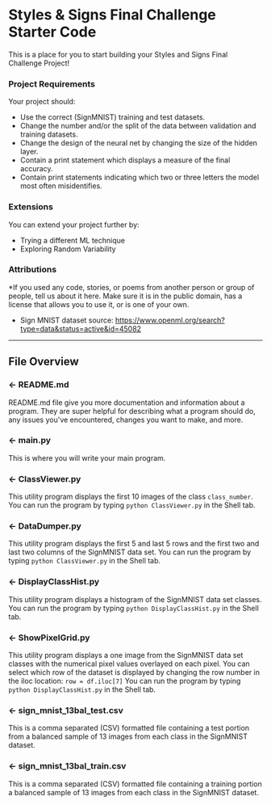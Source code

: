# Styles & Signs Final Challenge Starter Code

This is a place for you to start building your Styles and Signs Final Challenge Project!

### Project Requirements
Your project should:
- Use the correct (SignMNIST) training and test datasets. 
- Change the number and/or the split of the data between validation and training datasets. 
- Change the design of the neural net by changing the size of the hidden layer.
- Contain a print statement which displays a measure of the final accuracy. 
- Contain print statements indicating which two or three letters the model most often misidentifies.



### Extensions
You can extend your project further by:
- Trying a different ML technique
- Exploring Random Variability



###  Attributions
*If you used any code, stories, or poems from another person or group of people, tell us about it here. Make sure it is in the public domain, has a license that allows you to use it, or is one of your own. 
- Sign MNIST dataset source: https://www.openml.org/search?type=data&status=active&id=45082

---

## File Overview

### ← README.md

README.md file give you more documentation and information about a program. They are super helpful for describing what a program should do, any issues you've encountered, changes you want to make, and more. 

### ← main.py
This is where you will write your main program.

### ← ClassViewer.py
This utility program displays the first 10 images of the class `class_number`.
You can run the program by typing `python ClassViewer.py` in the Shell tab.

### ← DataDumper.py
This utility program displays the first 5 and last 5 rows  and the first two and last two columns of the SignMNIST data set.
You can run the program by typing `python ClassViewer.py` in the Shell tab.


### ← DisplayClassHist.py
This utility program displays a histogram of the SignMNIST data set classes.
You can run the program by typing `python DisplayClassHist.py` in the Shell tab.

### ← ShowPixelGrid.py
This utility program displays a one image from the SignMNIST data set classes with the numerical pixel values overlayed  on each pixel. You can select which row of the dataset is displayed by changing the row number in the iloc location: `row = df.iloc[7]`
You can run the program by typing `python DisplayClassHist.py` in the Shell tab.

### ← sign_mnist_13bal_test.csv
This is a comma separated (CSV) formatted file containing a test portion from a balanced sample of 13 images from each class in the SignMNIST dataset.

### ← sign_mnist_13bal_train.csv
This is a comma separated (CSV) formatted file containing a training portion a balanced sample of 13 images from each class in the SignMNIST dataset.